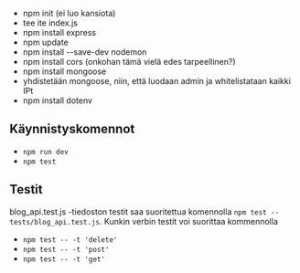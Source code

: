 - npm init (ei luo kansiota)
- tee ite index.js
- npm install express
- npm update
- npm install --save-dev nodemon
- npm install cors (onkohan tämä vielä edes tarpeellinen?)
- npm install mongoose
- yhdistetään mongoose, niin, että luodaan admin ja whitelistataan kaikki IPt
- npm install dotenv

## Käynnistyskomennot
- `npm run dev`
- `npm test`


## Testit
blog_api.test.js -tiedoston testit saa suoritettua komennolla `npm test -- tests/blog_api.test.js`.
Kunkin verbin testit voi suorittaa kommennolla
- `npm test -- -t 'delete'`
- `npm test -- -t 'post'`
- `npm test -- -t 'get'`


